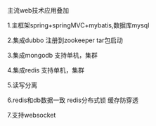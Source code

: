 主流web技术应用叠加

1.主框架spring+springMVC+mybatis,数据库mysql

2.集成dubbo
    注册到zookeeper
    tar包启动
    
3.集成mongodb
    支持单机，集群
    
4.集成redis
    支持单机，集群

5.读写分离

6.redis和db数据一致
    redis分布式锁
    缓存防穿透

7.支持websocket
